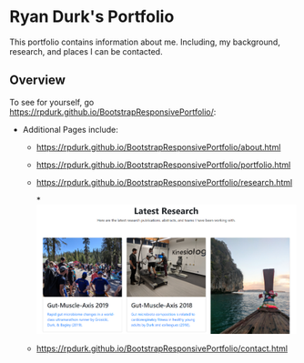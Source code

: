 # Ryan Durk's Portfolio

This portfolio contains information about me.  Including, my background, research, and places I can be contacted. 


## Overview

To see for yourself, go https://rpdurk.github.io/BootstrapResponsivePortfolio/:

* Additional Pages include:

   * https://rpdurk.github.io/BootstrapResponsivePortfolio/about.html

   * https://rpdurk.github.io/BootstrapResponsivePortfolio/portfolio.html

   * https://rpdurk.github.io/BootstrapResponsivePortfolio/research.html

      *![image](./Images/LatestResearchScreenShot.png)

   * https://rpdurk.github.io/BootstrapResponsivePortfolio/contact.html